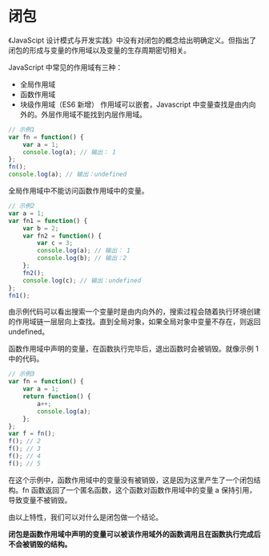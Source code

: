 # 闭包

《JavaScipt 设计模式与开发实践》中没有对闭包的概念给出明确定义。但指出了闭包的形成与变量的作用域以及变量的生存周期密切相关。

JavaScript 中常见的作用域有三种：

-   全局作用域
-   函数作用域
-   块级作用域（ES6 新增）
    作用域可以嵌套，Javascript 中变量查找是由内向外的。外层作用域不能找到内层作用域。

```javascript
// 示例1
var fn = function() {
    var a = 1;
    console.log(a); // 输出： 1
};
fn();
console.log(a); // 输出：undefined
```

全局作用域中不能访问函数作用域中的变量。

```javascript
// 示例2
var a = 1;
var fn1 = function() {
    var b = 2;
    var fn2 = function() {
        var c = 3;
        console.log(a); // 输出： 1
        console.log(b); // 输出：2
    };
    fn2();
    console.log(c); // 输出：undefined
};
fn1();
```

由示例代码可以看出搜索一个变量时是由内向外的，搜索过程会随着执行环境创建的作用域链一层层向上查找。直到全局对象，如果全局对象中变量不存在，则返回 undefined。

函数作用域中声明的变量，在函数执行完毕后，退出函数时会被销毁。就像示例 1 中的代码。

```javascript
// 示例3
var fn = function() {
    var a = 1;
    return function() {
        a++;
        console.log(a);
    };
};
var f = fn();
f(); // 2
f(); // 3
f(); // 4
f(); // 5
```

在这个示例中，函数作用域中的变量没有被销毁，这是因为这里产生了一个闭包结构。fn 函数返回了一个匿名函数，这个函数对函数作用域中的变量 a 保持引用，导致变量不被销毁。

由以上特性，我们可以对什么是闭包做一个结论。

<strong>闭包是函数作用域中声明的变量可以被该作用域外的函数调用且在函数执行完成后不会被销毁的结构。<strong>
